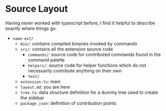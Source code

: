 # Source Layout
Having never worked with typescript before, I find it helpful to describe exactly where things go.

 - `name-ext/`
    - `bin/`: contains compiled binaries invoked by commands
    - `src/`: contains all the extension source code
        - `commands/`: source code for contributed commands found in the command palette
        - `helpers/`: source code for helper functions which do not necessarily contribute anything on their own
        - `test/`
    - `extension.ts`: main
    - `layout.md`: you are here
    - `tree.ts`: data structure definition for a dummy tree used to create the sidebar
    - `package.json`: definition of contribution points